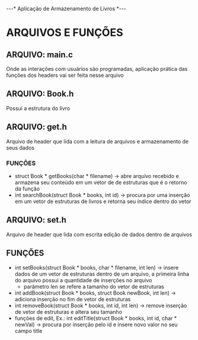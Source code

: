---* Aplicação de Armazenamento de Livros *---

# ARQUIVOS E FUNÇÕES

## ARQUIVO: main.c

Onde as interações com usuários são programadas, aplicação prática das funções dos headers vai ser feita nesse arquivo

## ARQUIVO: Book.h

Possui a estrutura do livro

## ARQUIVO: get.h

Arquivo de header que lida com a leitura de arquivos e armazenamento de seus dados

### FUNÇÕES
- struct Book * getBooks(char * filename) -> abre arquivo recebido e armazena seu conteúdo em um vetor de de estruturas que é o retorno da função
- int searchBook(struct Book * books, int id) -> procura por uma inserção em um vetor de estruturas de livros e retorna seu índice dentro do vetor


## ARQUIVO: set.h

Arquivo de header que lida com escrita edição de dados dentro de arquivos

## FUNÇÕES
- int setBooks(struct Book * books, char * filename, int len) -> insere dados de um vetor de estruturas dentro de um arquivo, a primeira linha do arquivo possui a quantidade de inserções no arquivo
   - parâmetro len se refere a tamanho do vetor de estruturas
- int addBook(struct Book * books, struct Book newBook, int len) -> adiciona inserção no fim de vetor de estruturas
- int removeBook(struct Book * books, int id, int len) -> remove inserção de vetor de estruturas e altera seu tamanho
- funções de edit, Ex.: int editTitle(struct Book * books, int id, char * newVal) -> procura por inserção pelo id e insere novo valor no seu campo title




